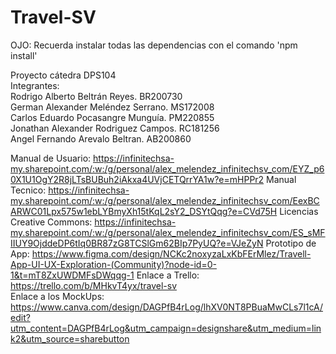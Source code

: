 # Travel-SV
OJO: Recuerda instalar todas las dependencias con el comando 'npm install'

Proyecto cátedra DPS104<br>
Integrantes:<br>
Rodrigo Alberto Beltrán Reyes. BR200730<br>
German Alexander Meléndez Serrano. MS172008<br>
Carlos Eduardo Pocasangre Munguía. PM220855<br>
Jonathan Alexander Rodriguez Campos. RC181256<br>
Angel Fernando Arevalo Beltran. AB200860<br>

Manual de Usuario: https://infinitechsa-my.sharepoint.com/:w:/g/personal/alex_melendez_infinitechsv_com/EYZ_p60X1U1OgY2R8jLTsBUBuh2iAkxa4UVjCETQrrYA1w?e=mHPPr2
Manual Tecnico: https://infinitechsa-my.sharepoint.com/:w:/g/personal/alex_melendez_infinitechsv_com/EexBCARWC01Lpx575w1ebLYBmyXh15tKqL2sY2_DSYtQqg?e=CVd75H
Licencias Creative Commons: https://infinitechsa-my.sharepoint.com/:w:/g/personal/alex_melendez_infinitechsv_com/ES_sMFIIUY9OjddeDP6tIq0BR87zG8TCSlGm62BIp7PyUQ?e=VJeZyN
Prototipo de App: https://www.figma.com/design/NCKc2noxyzaLxKbFErMlez/Travell-App-UI-UX-Exploration-(Community)?node-id=0-1&t=mT8ZxUWDMFsDWqqg-1
Enlace a Trello: https://trello.com/b/MHkvT4yx/travel-sv<br>
Enlace a los MockUps: https://www.canva.com/design/DAGPfB4rLog/lhXV0NT8PBuaMwCLs7l1cA/edit?utm_content=DAGPfB4rLog&utm_campaign=designshare&utm_medium=link2&utm_source=sharebutton
<br>
